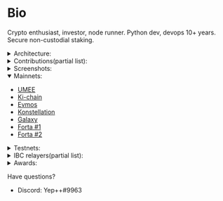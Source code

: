 <!-- ---
Moniker: Alphabet
Discord: Yep++#9963
Twitter: https://twitter.com/kmnie
---
-->

# Bio  
Crypto enthusiast, investor, node runner. Python dev, devops 10+ years.  
Secure non-custodial staking.  




<details>
  <summary>Architecture:</summary>   
  
  - Encrypted zfs  
  - All servers protected with 2fa authentication  
  - Anti-DDoS  
  - All mainnet validators have a backup node in a different datacenter.
  - Cloud regions and availability zones from top providers like AWS, Vultr, Azure, Digital Ocean, Hetzner  
  - Self-writed monitoring tool. It analyzes data in real time from node side(uptime, health etc) and server(ram, disk, cpu usage, etc) and allerts if something wrong.
  - Allert system. Check section screenshots in order to understand better.   
  
 </details>

<details>
  <summary>Contributions(partial list):</summary>  
  
  
#### Ecosystem contributions:  
- [Consensus](https://github.com/Northa/consensus) A brief info of the state of the consensus. 

#### Wallet recover contributions:
- [UMEE](https://docs.google.com/spreadsheets/d/1_e-rdoDUzW8K-9pHc5t7gKzh_qA80fYWHhsQP0lKKzU/edit?usp=sharing)
  Right after UMEE ico back in dec 2021 some of the ico participants were fail into scam and disclosed their seed phrases. Thus 3rd parties got access to the vesting accounts of umee holders. So right now me, validator Aphabet(aka Yep++#9963) in cooperation with validator @mzonder#5844 trying to "intercept" uumee from vesting accounts and return the funds to the rightful owners. Currently there are several hackers(minimum 3) so it very hard to recover funds. We now have 3-5 specifically configured rpc nodes and multithreading bot with a very complicated algoritm. Development of the algoritm and maintaining the bot is my responsibility. @mzonder providing infrastructure, collecting seed phrases and acting like support in a closed telegram channel.
All victims were forced to pass something like KYC in order to proove they are real investors(thanks to @mzonder for managing this).
Well as of now we **successfully recovered 106398 UMEE ~ 7500$** (1st opt `0.06$`, 2nd opt `0.07$`)
- [EVMOS](https://discord.com/channels/809048090249134080/864168878300332082/974045249854906468)
[Invite link](https://discord.gg/FYuEAjxWAj)
In april 2021 me validator Aphabet(aka Yep++#9963) in cooperation with validator @mzonder#5844 helped to the Expandingspace.io validator to **recover ~16000EVMOS which is approx 50000$**. Will provide a detailed report later a bit


#### Umee
- [Member of 1st Validator DAO Committee](https://docs.umee.cc/umee-validator-dao/validator-dao-committee)
My part of tasks was to evaluate "Node performance" - peggo bridge uptime/node uptime/jails/missed/signed blocks
[Proof](https://discord.com/channels/815699313581490196/940268469285449809/987071631627272222) [Invite](https://discord.gg/TvhKj29FZ7)
- [Lion](https://github.com/Northa/lion) cUI blockexplorer/monitoring dashboard for Umee network(with allerts).
- [Batch monitor](https://github.com/Northa/umee/tree/main/phase2) for umee alphamainnet
- [UMEE vanitygen](https://github.com/Northa/cosmosvanity) Generate wallets with beautiful prefixes
- [Telegram bot](https://medium.com/umeeblog/rise-of-the-umeevengers-final-scores-and-closing-ceremony-f872eeba55bc) for tracking missed blocks(section Extra Contributions)
- [Migrating Umee to cosmovisor](https://www.notion.so/yep1/Migrating-umeed-to-cosmovisor-c737b1aeeea0448ebe9b0ef04f75d1a7)

#### Archway
- [Telegram bot](https://t.me/archway_checkbot) - torii-testnet
  Features:
  - Tracking missed blocks for a validator
  - Get rank by missed blocks
  - Get rank by signed blocks
  <img src="https://raw.githubusercontent.com/Northa/validator-profile/main/src/archwaytg.png" width="50" height="100">


#### Evmos
- [Migrating Evmos to cosmovisor](https://www.notion.so/yep1/Migrating-evmosd-to-cosmovisor-fe68cfbf2c55481caa4ab8c278ffbaa3)
- Discovered a vulnerable in evmos geth module(eth json rpc). Reported to the Evmos CORE team.

#### Cosmic Horizon
- [Private testnet chain with Hermes and IBC](https://www.notion.so/yep1/Private-testnet-chain-with-Hermes-963c9608f92a441bb435826d984c0417)
- [Custom testnet chain](https://www.notion.so/yep1/Setting-up-a-custom-testnet-chain-a23be97ff4884565a2bec35ddea7113b)

#### Ki-chain
- [A complete IBC relayer guide](https://github.com/Northa/ki-testnet-ibc)
- [Keplr testnet integration](https://medium.com/ki-foundation/announcing-the-kichain-testnet-challenge-winners-d598871cd06d) Category tooling

#### Forta
- [AAVE Proposal Execution event listener](https://github.com/Northa/cosmosHUB_sripts/tree/main/forta/AAVE_proposalExecuted)
- [blacklisted addrs Agent](https://github.com/Northa/cosmosHUB_sripts/tree/main/forta/comp-blacklist)

</details>

 <details>
  <summary>Screenshots:</summary>   
  <img src="https://raw.githubusercontent.com/Northa/validator-profile/main/src/mon.png" width="400" height="200">
  <img src="https://raw.githubusercontent.com/Northa/validator-profile/main/src/allerts.jpg" width="100" height="200">
  <img src="https://raw.githubusercontent.com/Northa/validator-profile/main/src/dicord_monitoring_bot.jpg" width="100" height="200">

 </details>

<details open>
  <summary>Mainnets:</summary>

  - [UMEE](https://www.mintscan.io/umee/validators/umeevaloper1qr97jr05ftqfnly7hegw4q03g3sctzwj34ev2g)
  - [Ki-chain](https://www.mintscan.io/ki-chain/validators/kivaloper1hsr43w9affupy8urrsxa7prj00s7f4pc7v6hak)
  - [Evmos](https://www.mintscan.io/evmos/validators/evmosvaloper133p2ksvmtlnj3e30ekrdkqgj25eaahncuj27wm)
  - [Konstellation](https://www.mintscan.io/konstellation/validators/darcvaloper1p83dsdyak5jfepmc3a6m3g2qkqpqlaawdphslx)
  - [Galaxy](https://explorer.postcapitalist.io/galaxy/staking/galaxyvaloper10s9sg6m9w5vjvq8rjm4f99vyjxdx24fl24xuec)
  - [Forta #1](https://api.forta.network/stats/sla/scanner/0x40217Dc8E4F98762b7DA7426c9af27f0551c4f05)
  - [Forta #2](https://api.forta.network/stats/sla/scanner/0x001BC975C0F50A8488bf486fC67C0b68b5C15F37)
 </details>

 <details>
  <summary>Testnets:</summary>  

  - [Kyve](https://explorer.kyve.network/korellia/staking/kyvevaloper1hrdwptkrxvpgqvv3nemk72pswy34ns3naxe8fs) Korellia testnet. Actively involved in governance, tasks, challenges.
  - [Celestia](https://celestia.explorers.guru/validator/celestiavaloper1davz40kat93t49ljrkmkl5uqhqq45e0tuj2s3m) mamaki testnet. Chain is unstable so there could be many missed blocks!
  - [BlockPI closed testnet](https://testnet.explorer.blockpi.io/hypernode/0x7A8984C208e0866eeBC3A8493c9172c7a327221A)
  - [Axelar-testnet-casablanca-1](https://testnet.explorer.testnet.run/axelar-testnet-2/staking/axelarvaloper1kdhnnytm3nj56w8d59yefy4tq933zaycldvuj7)
  - [Archway](https://archway.explorers.guru/validator/archwayvaloper1gpj55hctpmxq6ne46hzdcy4s32z636nqku8frg)
  - [Umee umeemania testnet](https://explorer.umeemania-1.network.umee.cc/umee/staking/umeevaloper1davz40kat93t49ljrkmkl5uqhqq45e0t64rfgg)
  - [Pylons](https://pylons-testnet-explorer.nodes.4sv.io/pylon/staking/pylovaloper18xzw9pwg29h3g82sy6a0pv2gmaln5za78aeuyy)
  - [Deweb](https://explore.deweb.services/deweb/staking/dewebvaloper1davz40kat93t49ljrkmkl5uqhqq45e0t9s4mtq)
  - [Evmos Testnet](https://testnet.mintscan.io/evmos-testnet/validators/evmosvaloper158wwas4v6fgcu2x3plg70s6u0fm0lle237kltr)
  - [Decentralized Web Services - menkar testnet](https://explore.deweb.services/deweb/staking/dewebvaloper1davz40kat93t49ljrkmkl5uqhqq45e0t9s4mtq)
  - ~~Decentralized Web Services - Andromeda testnet finished~~
  - Penumbra
  - [~~Cosmic Horizon darkmatter-1 finished~~](https://coho.explorers.guru/validator/cohovaloper1qul7dmpaykw9eyflul0g2ypc6hcu938pw79hvk)
  - [~~Kyve~~](https://explorer.beta.kyve.network/kyve-betanet/staking/kyvevaloper1d3vn7ymkjcf22xx47l8jt05m7t8wp26q00s726) ~~kyve-beta testnet finished~~
  - ~~AssetMantle~~()
  - [~~Crescent~~(finished)](https://testnet.mintscan.io/crescent-testnet/validators/crevaloper1davz40kat93t49ljrkmkl5uqhqq45e0twm2n9h)
  - [~~Galaxy mainnet launched~~](https://testnet.postcapitalist.io/Galaxy/staking/galaxyvaloper10s9sg6m9w5vjvq8rjm4f99vyjxdx24fl24xuec)
  
 </details>  

 <details>
  <summary>IBC relayers(partial list):</summary>  
  
  - [UMEE <-> Evmos](https://www.mintscan.io/umee/relayers/channel-20) evmos chain halted(last upd 9 april)
  - soon will be updated... 
  
</details>  




 <details>
  <summary>Awards:</summary>   
   
- [Gravity wars](https://medium.com/umeeblog/gravity-wars-final-scores-and-closing-ceremony-1cf2e550ccaa)  
Umeevengers phase 2 adversarial testnet [TOP2 validator](https://leaderboard.umee.cc/)
 </details>

Have questions? 

- Discord: Yep++#9963
<!-- - Twitter: https://twitter.com/km
- Telegram: https://t.me/ -->
